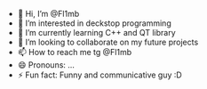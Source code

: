 - 👋 Hi, I’m @Fl1mb
- 👀 I’m interested in deckstop programming
- 🌱 I’m currently learning C++ and QT library
- 💞️ I’m looking to collaborate on my future projects
- 📫 How to reach me tg @Fl1mb
- 😄 Pronouns: ...
- ⚡ Fun fact: Funny and communicative guy :D

<!---
Fl1mb/Fl1mb is a ✨ special ✨ repository because its `README.md` (this file) appears on your GitHub profile.
You can click the Preview link to take a look at your changes.
--->
